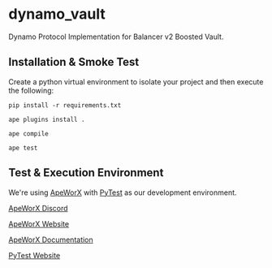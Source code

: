 # dynamo_vault
Dynamo Protocol Implementation for Balancer v2 Boosted Vault.

## Installation & Smoke Test

Create a python virtual environment to isolate your project and then execute the following:

```
pip install -r requirements.txt

ape plugins install .

ape compile

ape test
```

## Test & Execution Environment 

We're using [ApeWorX](https://github.com/ApeWorX) with [PyTest](https://github.com/pytest-dev/pytest) as our development environment.

[ApeWorX Discord](https://discord.gg/apeworx)

[ApeWorX Website](https://www.apeworx.io/)

[ApeWorX Documentation](https://docs.apeworx.io/ape/stable/)

[PyTest Website](https://pytest.org)
